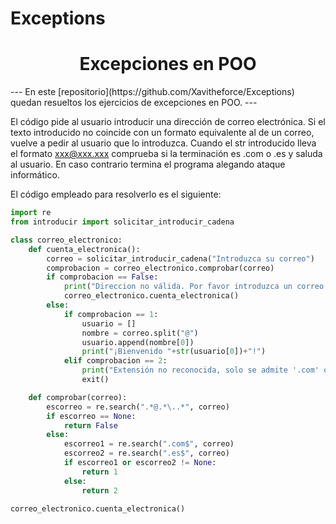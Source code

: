 # Exceptions
<h1 align="center">Excepciones en POO</h1>
---
En este [repositorio](https://github.com/Xavitheforce/Exceptions) quedan resueltos los ejercicios de excepciones en POO.
---

El código pide al usuario introducir una dirección de correo electrónica. Si el texto introducido no coincide con un formato equivalente al de un correo, vuelve a pedir al usuario que lo introduzca. Cuando el str introducido lleva el formato xxx@xxx.xxx comprueba si la terminación es .com o .es y saluda al usuario. En caso contrario termina el programa alegando ataque informático.

El código empleado para resolverlo es el siguiente:

```python
import re
from introducir import solicitar_introducir_cadena

class correo_electronico:
    def cuenta_electronica():
        correo = solicitar_introducir_cadena("Introduzca su correo")
        comprobacion = correo_electronico.comprobar(correo)
        if comprobacion == False:
            print("Direccion no válida. Por favor introduzca un correo del formato xxx@xxx.xxx")
            correo_electronico.cuenta_electronica()
        else:
            if comprobacion == 1:
                usuario = []
                nombre = correo.split("@")
                usuario.append(nombre[0])
                print("¡Bienvenido "+str(usuario[0])+"!")
            elif comprobacion == 2:
                print("Extensión no reconocida, solo se admite '.com' o '.es'\nCuenta bloqueada a causa de un posible ataque.")
                exit()

    def comprobar(correo):
        escorreo = re.search(".*@.*\..*", correo)
        if escorreo == None:
            return False
        else:
            escorreo1 = re.search(".com$", correo)
            escorreo2 = re.search(".es$", correo)
            if escorreo1 or escorreo2 != None:
                return 1
            else:
                return 2

correo_electronico.cuenta_electronica()
```
